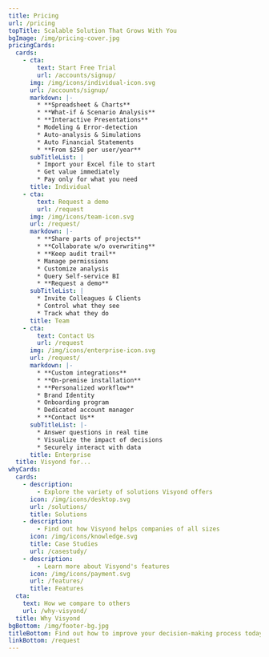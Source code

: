 ```yaml
---
title: Pricing
url: /pricing
topTitle: Scalable Solution That Grows With You
bgImage: /img/pricing-cover.jpg
pricingCards:
  cards:
    - cta:
        text: Start Free Trial
        url: /accounts/signup/
      img: /img/icons/individual-icon.svg
      url: /accounts/signup/
      markdown: |-
        * **Spreadsheet & Charts**
        * **What-if & Scenario Analysis**
        * **Interactive Presentations**
        * Modeling & Error-detection
        * Auto-analysis & Simulations
        * Auto Financial Statements
        * **From $250 per user/year**
      subTitleList: |
        * Import your Excel file to start
        * Get value immediately
        * Pay only for what you need
      title: Individual
    - cta:
        text: Request a demo
        url: /request
      img: /img/icons/team-icon.svg
      url: /request/
      markdown: |-
        * **Share parts of projects**
        * **Collaborate w/o overwriting**
        * **Keep audit trail**
        * Manage permissions
        * Customize analysis
        * Query Self-service BI
        * **Request a demo**
      subTitleList: |
        * Invite Colleagues & Clients
        * Control what they see
        * Track what they do
      title: Team
    - cta:
        text: Contact Us
        url: /request
      img: /img/icons/enterprise-icon.svg
      url: /request/
      markdown: |-
        * **Custom integrations**
        * **On-premise installation**
        * **Personalized workflow**
        * Brand Identity
        * Onboarding program
        * Dedicated account manager
        * **Contact Us**
      subTitleList: |-
        * Answer questions in real time
        * Visualize the impact of decisions
        * Securely interact with data
      title: Enterprise
  title: Visyond for...
whyCards:
  cards:
    - description:
        - Explore the variety of solutions Visyond offers
      icon: /img/icons/desktop.svg
      url: /solutions/
      title: Solutions
    - description:
        - Find out how Visyond helps companies of all sizes
      icon: /img/icons/knowledge.svg
      title: Case Studies
      url: /casestudy/
    - description:
        - Learn more about Visyond's features
      icon: /img/icons/payment.svg
      url: /features/
      title: Features
  cta:
    text: How we compare to others
    url: /why-visyond/
  title: Why Visyond
bgBottom: /img/footer-bg.jpg
titleBottom: Find out how to improve your decision-making process today
linkBottom: /request
---
```


